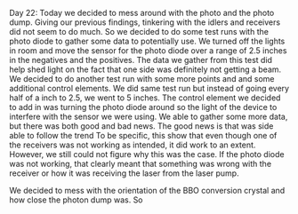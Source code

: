 Day 22:
Today we decided to mess around with the photo and the photo dump. Giving our previous findings, tinkering with the idlers and receivers did not  seem to do much. So we decided to do some test runs with the photo diode to gather some data to potentially use. We turned off the lights in room and move the sensor for the photo diode over a range of 2.5 inches in the negatives and the positives. The data we gather from this test did help shed light on the fact that one side was definitely not getting a beam.  We decided to do another test run with some more points and and some additional control elements. We did same test run but instead of going every half of a inch to 2.5, we went to 5 inches. The control element we decided to add in was turning the photo diode around so the light of the device to interfere with the sensor we were using. We able to gather some more data, but there was both good and bad news. The good news is that was side able to follow the trend  To be specific, this show that even though one of the receivers was not working as intended, it did work to an extent. However, we still could not figure why this was the case. If the photo diode was not working, that clearly meant that something was wrong with the receiver or how it was receiving the laser from the laser pump.

We decided to mess with the orientation of the BBO conversion crystal and how close the photon dump was. So